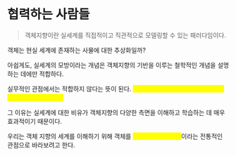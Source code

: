 # 협력하는 사람들

> 객체지향이란 실세계를 직접적이고 직관적으로 모델링할 수 있는 패러다임이다.

객체는 현실 세계에 존재하는 사물에 대한 추상화일까?

아쉽게도, 실세계의 모방이라는 개념은 객체지향의 기반을 이루는 철학적인 개념을 설명하는 데에만 적합하다.

실무적인 관점에서는 적합하지 않다는 뜻이 된다. <mark style="color:yellow;">**그럼에도 불구하고 우리는 객체를 실세계의 모방으로 본다.**</mark>



그 이유는 실세계에 대한 비유가 객체지향의 다양한 측면을 이해하고 학습하는 데 매우 효과적이기 때문이다.



우리는 객체 지향의 세계를 이해하기 위해 객체를 <mark style="color:yellow;">**실세계 사물의 모방**</mark>이라는 전통적인 관점으로 바라보려고 한다.
